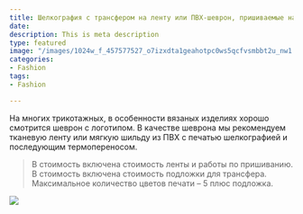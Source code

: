 ```yaml
---
title: Шелкография с трансфером на ленту или ПВХ-шеврон, пришиваемые на изделие
date: 
description: This is meta description
type: featured
image: "/images/1024w_f_457577527_o7izxdta1geahotpc0ws5qcfvsmbbt2u_nw1.jpg"
categories:
- Fashion
tags:
- Fashion

---
```

На многих трикотажных, в особенности вязаных изделиях хорошо смотрится шеврон с логотипом. В качестве шеврона мы рекомендуем тканевую ленту или мягкую шильду из ПВХ с печатью шелкографией и последующим термопереносом.

> В стоимость включена стоимость ленты и работы по пришиванию.  
> В стоимость включена стоимость подложки для трансфера.  
> Максимальное количество цветов печати – 5 плюс подложка.

![](/images/silcscreen_12.jpg)